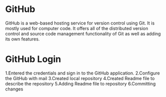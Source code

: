 # GitHub

GitHub is a web-based hosting service for version control using Git. It is mostly used for computer code. It offers all of the distributed version control and source code management functionality of Git as well as adding its own features.

# GitHub Login

1.Entered the credentials and sign in to the GitHub application.
2.Configure the GitHub with mail
3.Created local repository
4.Created Readme file to describe the repository
5.Adding Readme file to repository
6.Committing changes